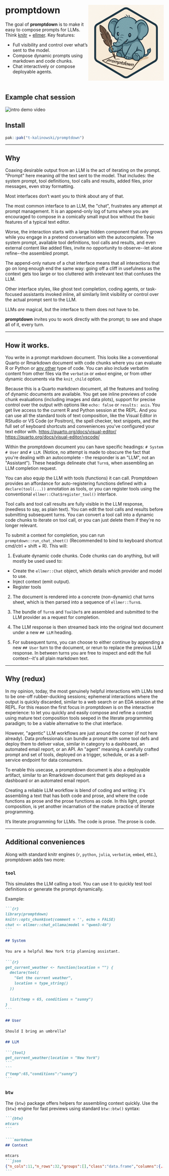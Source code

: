 # promptdown <img src="man/figures/logo.png" alt="The package logo, a small cute elephant holding a quill and writing promptdown" align="right" height="240"/>

The goal of **promptdown** is to make it easy to compose prompts for
LLMs. Think [knitr](https://yihui.org/knitr/) +
[ellmer](https://ellmer.tidyverse.org). Key features:

-   Full visibility and control over what’s sent to the model.
-   Compose dynamic prompts using markdown and code chunks.
-   Chat interactively or compose deployable agents.

<br>

## Example chat session

![intro demo
video](https://github.com/user-attachments/assets/ec77daf8-975a-4f06-83da-f9572deeedf3)

## Install

``` r
pak::pak("t-kalinowski/promptdown")
```

------------------------------------------------------------------------

## Why

Coaxing desirable output from an LLM is the act of iterating on the
prompt. "Prompt" here meaning *all* the text sent to the model. That
includes: the system prompt, tool definitions, tool calls and results,
added files, prior messages, even stray formatting.

Most interfaces don’t want you to think about any of that.

The most common interface to an LLM, the "chat", frustrates any attempt
at prompt management. It is an append-only log of turns where you are
encouraged to compose in a comically small input box without the basic
features of a typical text editor.

Worse, the interaction starts with a large hidden component that only
grows while you engage in a pretend conversation with the autocomplete.
The system prompt, available tool definitions, tool calls and results,
and even external content like added files, invite no opportunity to
observe--let alone refine--the assembled prompt.

The append-only nature of a chat interface means that all interactions
that go on long enough end the same way: going off a cliff in usefulness
as the context gets too large or too cluttered with irrelevant text that
confuses the LLM.

Other interface styles, like ghost text completion, coding agents, or
task-focused assistants invoked inline, all similarly limit visibility
or control over the actual prompt sent to the LLM.

LLMs *are* magical, but the interface to them does not have to be.

**promptdown** invites you to work directly with the prompt; to see and
shape all of it, every turn.

------------------------------------------------------------------------

## How it works.

You write in a prompt markdown document. This looks like a conventional
Quarto or Rmarkdown document with code chunks where you can evaluate R
or Python or [any
other](https://bookdown.org/yihui/rmarkdown/language-engines.html) type
of code. You can also include verbatim content from other files via the
`verbatim` or `embed` engine, or from other dynamic documents via the
`knit_child` option.

Because this is a Quarto markdown document, all the features and tooling
of dynamic documents are available. You get see inline previews of code
chunk evaluations (including images and data plots), support for precise
control over the output with options like `echo: false` or
`results: asis`. You get live access to the current R and Python session
at the REPL. And you can use all the standard tools of text composition,
like the Visual Editor in RStudio or VS Code (or Positron), the spell
checker, text snippets, and the full set of keyboard shortcuts and
conveniences you've configured your text editor with.
<https://quarto.org/docs/visual-editor/>
<https://quarto.org/docs/visual-editor/vscode/>

Within the promptdown document you can have specific headings:
`# System` `# User` and `# LLM`. (Notice, no attempt is made to obscure
the fact that you're dealing with an autocomplete - the responder is an
"LLM", not an "Assistant"). These headings delineate chat `Turn`s, when
assembling an LLM completion request.

You can also equip the LLM with tools (functions) it can call.
Promptdown provides an affordance for auto-registering functions defined
with a `declare(tool(...))` annotation as tools, or you can register
tools using the conventional `ellmer::Chat$register_tool()` interface.

Tool calls and tool call results are fully visible in the LLM response,
(needless to say, as plain text). You can edit the tool calls and
results before submitting subsequent turns. You can convert a tool call
into a dynamic code chunks to iterate on tool call, or you can just
delete them if they're no longer relevant.

To submit a context for completion, you can run
`promptdown::run_chat_sheet()` (Recommended to bind to keyboard shortcut
cmd/ctrl + shift + R). This will:

1)  Evaluate dynamic code chunks. Code chunks can do anything, but will
    mostly be used used to:

-   Create the `ellmer::Chat` object, which details which provider and
    model to use.
-   Inject context (emit output).
-   Register tools

2)  The document is rendered into a concrete (non-dynamic) chat turns
    sheet, which is then parsed into a sequence of `ellmer::Turn`s.

3)  The bundle of `Turn`s and `ToolDef`s are assembled and submitted to
    the LLM provider as a request for completion.

4)  The LLM response is then streamed back into the original text
    document under a new `## LLM` heading.

5)  For subsequent turns, you can choose to either continue by appending
    a new `## User` turn to the document, or rerun to replace the
    previous LLM response. In between turns you are free to inspect and
    edit the full context--it's all plain markdown text.

------------------------------------------------------------------------

## Why (redux)

In my opinion, today, the most genuinely helpful interactions with LLMs
tend to be one-off rubber-ducking sessions; ephemeral interactions where
the output is quickly discarded, similar to a web search or an EDA
session at the REPL. For this reason the first focus in promptdown is on
the interactive experience: to let you quickly and easily compose and
refine a context using mature text composition tools seeped in the
literate programming paradigm; to be a viable alternative to the chat
interface.

However, "agentic" LLM workflows are just around the corner (if not here
already). Data professionals can bundle a prompt with some tool defs and
deploy them to deliver value, similar in category to a dashboard, an
automated email report, or an API. An "agent" meaning A carefully
crafted prompt and set of tools, deployed on a trigger, schedule, or as
a self-service endpoint for data consumers.

To enable this usecase, a promptdown document is also a deployable
artifact, similar to an Rmarkdown document that gets deployed as a
dashboard or an automated email report.

Creating a reliable LLM workflow is blend of coding and writing; it's
assembling a text that has both code and prose, and where the code
functions as prose and the prose functions as code. In this light,
prompt composition, is yet another incarnation of the mature practice of
literate programming.


It’s literate programming for LLMs. The code is prose. The prose is
code.

------------------------------------------------------------------------

## Additional conveniences

Along with standard knitr engines (`r`, `python`, `julia`, `verbatim`,
`embed`, etc.), promptdown adds two more:

### `tool`

This simulates the LLM calling a tool. You can use it to quickly test
tool definitions or generate the prompt dynamically.

Example:

```` markdown
```{r}
library(promptdown)
knitr::opts_chunk$set(comment = '', echo = FALSE)
chat <- ellmer::chat_ollama(model = "qwen3:4b")
```

## System

You are a helpful New York trip planning assistant.

```{r}
get_current_weather <- function(location = "") {
  declare(tool(
    "Get the current weather",
    location = type_string()
  ))

  list(temp = 65, conditions = "sunny")
}
```

## User

Should I bring an umbrella?

## LLM

```{tool}
get_current_weather(location = "New York")
```
```
{"temp":65,"conditions":"sunny"}
```
````

### `btw`

The `{btw}` package offers helpers for assembling context quickly. Use
the `{btw}` engine for fast previews using standard `btw::btw()` syntax:

```` markdown
```{btw}
mtcars
```

````markdown
## Context

mtcars
```json
{"n_cols":11,"n_rows":32,"groups":[],"class":"data.frame","columns":{...}}
```
````
`````

